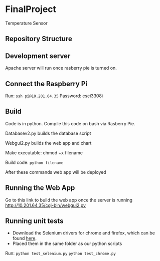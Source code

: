 # FinalProject

Temperature Sensor 

## Repository Structure



## Development server

Apache server will run once rasberry pie is turned on. 

## Connect the Raspberry Pi
Run:
```ssh pi@10.201.64.35```
Password: csci3308i

## Build

Code is in python.  Compile this code on bash via Rasberry Pie.

Databasev2.py builds the database script

Webgui2.py builds the web app and chart 

Make executable: chmod +x filename

Build code: ```python filename```

After these commands web app will be deployed 

## Running the Web App

Go to this link to build the web app once the server is running http://10.201.64.35/cgi-bin/webgui2.py

## Running unit tests
* Download the Selenium drivers for chrome and firefox, which can be found [here](https://selenium-python.readthedocs.io/installation.html.).
* Placed them in the same folder as our python scripts

Run: 
```python test_selenium.py```
```python test_chrome.py```

